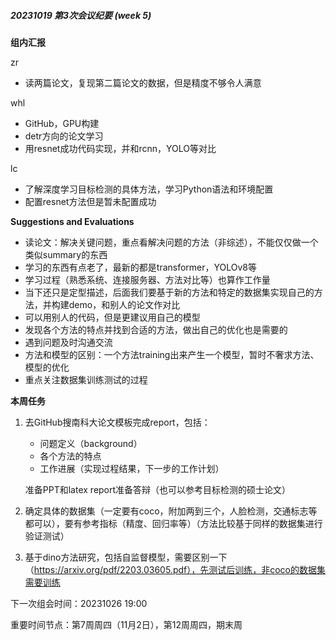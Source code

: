 ##### 20231019 第3次会议纪要 (week 5)

**组内汇报**

zr

- 读两篇论文，复现第二篇论文的数据，但是精度不够令人满意

whl

- GitHub，GPU构建
- detr方向的论文学习
- 用resnet成功代码实现，并和rcnn，YOLO等对比

lc

- 了解深度学习目标检测的具体方法，学习Python语法和环境配置
- 配置resnet方法但是暂未配置成功



**Suggestions and Evaluations**

- 读论文：解决关键问题，重点看解决问题的方法（非综述），不能仅仅做一个类似summary的东西
- 学习的东西有点老了，最新的都是transformer，YOLOv8等
- 学习过程（熟悉系统、连接服务器、方法对比等）也算作工作量
- 当下还只是定型描述，后面我们要基于新的方法和特定的数据集实现自己的方法，并构建demo，和别人的论文作对比
- 可以用别人的代码，但是更建议用自己的模型
- 发现各个方法的特点并找到合适的方法，做出自己的优化也是需要的
- 遇到问题及时沟通交流
- 方法和模型的区别：一个方法training出来产生一个模型，暂时不奢求方法、模型的优化
- 重点关注数据集训练测试的过程



**本周任务**

1. 去GitHub搜南科大论文模板完成report，包括：

    - 问题定义（background）
    - 各个方法的特点
    - 工作进展（实现过程结果，下一步的工作计划）

    准备PPT和latex report准备答辩（也可以参考目标检测的硕士论文）

2. 确定具体的数据集（一定要有coco，附加两到三个，人脸检测，交通标志等都可以），要有参考指标（精度、回归率等）（方法比较基于同样的数据集进行验证测试）

3. 基于dino方法研究，包括自监督模型，需要区别一下（https://arxiv.org/pdf/2203.03605.pdf），先测试后训练，非coco的数据集需要训练



下一次组会时间：20231026 19:00

重要时间节点：第7周周四（11月2日），第12周周四，期末周